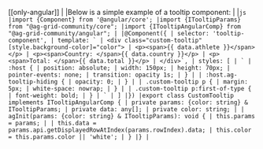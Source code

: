 [[only-angular]]
|
|Below is a simple example of a tooltip component:
|
|`` js |import {Component} from '@angular/core'; |import {ITooltipParams} from "@ag-grid-community/core"; |import {ITooltipAngularComp} from "@ag-grid-community/angular"; | |@Component({ | selector: 'tooltip-component', | template: ` | <div class="custom-tooltip" [style.background-color]="color"> | <p><span>{{ data.athlete }}</span></p> | <p><span>Country: </span>{{ data.country }}</p> | <p><span>Total: </span>{{ data.total }}</p> | </div>`, | styles: [ | ` | :host { | position: absolute; | width: 150px; | height: 70px; | pointer-events: none; | transition: opacity 1s; | } | | :host.ag-tooltip-hiding { | opacity: 0; | } | | .custom-tooltip p { | margin: 5px; | white-space: nowrap; | } | | .custom-tooltip p:first-of-type { | font-weight: bold; | } | ` | ] |}) |export class CustomTooltip implements ITooltipAngularComp { | private params: {color: string} & ITooltipParams; | private data: any[]; | private color: string; | | agInit(params: {color: string} & ITooltipParams): void { | this.params = params; | | this.data = params.api.getDisplayedRowAtIndex(params.rowIndex).data; | this.color = this.params.color || 'white'; | } |} | ``

